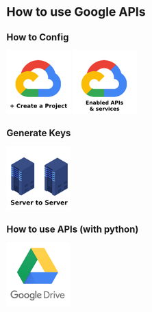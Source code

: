 # How to use Google APIs

## How to Config

[![create a project](../images/google-api/create-a-project-logo-150x150.png)](./create-google-cloud-project.md)
[![Enabled APIs & services](../images/google-api/enabled-apis-and-services-logo-150x150.png)](./enabled-apis-and-services.md)

## Generate Keys

[![server to server auth keys](../images/google-api/server-to-server-auth-logo-150x150.png)](./server-to-server-authentication.md)

## How to use APIs (with python)

![google drive](../images/google-drive-logo-150x150.png)